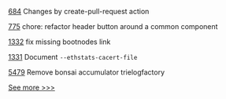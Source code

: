 
[684](https://github.com/hyperledger/aries-agent-test-harness/pull/684) Changes by create-pull-request action

[775](https://github.com/hyperledger/aries-mobile-agent-react-native/pull/775) chore: refactor header button around a common component

[1332](https://github.com/hyperledger/besu-docs/pull/1332) fix missing bootnodes link

[1331](https://github.com/hyperledger/besu-docs/pull/1331) Document `--ethstats-cacert-file`

[5479](https://github.com/hyperledger/besu/pull/5479) Remove bonsai accumulator trielogfactory


[See more >>>](https://start-here.hyperledger.org/pull-requests)

